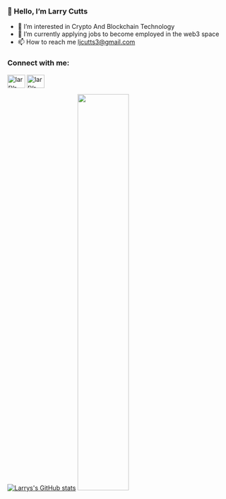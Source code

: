 ### 👋 Hello, I’m Larry Cutts


- 👀 I’m interested in Crypto And Blockchain Technology
- 🌱 I’m currently applying jobs to become employed in the web3 space
- 📫 How to reach me ljcutts3@gmail.com

<!---
ljcutts/ljcutts is a ✨ special ✨ repository because its `README.md` (this file) appears on your GitHub profile.
You can click the Preview link to take a look at your changes.
--->

<h3 align="left">Connect with me:</h3>
<p align="left">
<a href="https://twitter.com/LarryCutts6" target="blank"><img align="center" src="https://user-images.githubusercontent.com/85313109/175697635-e7798a13-0183-45f4-a03f-fe070051f650.png" alt="larry-cutts" height="30" width="40" /></a>
<!--  ![twitter](https://user-images.githubusercontent.com/85313109/175697635-e7798a13-0183-45f4-a03f-fe070051f650.png) -->
<a href="https://www.linkedin.com/in/larry-cutts-742406169/" target="blank"><img align="center" src="https://raw.githubusercontent.com/ljcutts/github-profile-readme-generator/master/src/images/icons/Social/linked-in-alt.svg" alt="larry-cutts" height="30" width="40" /></a>
</p>


[![Larrys's GitHub stats](https://github-readme-stats.vercel.app/api?username=ljcutts)](https://github.com/ljcutts/github-readme-stats)
 <img width="48%" src="https://github-readme-streak-stats.herokuapp.com/?user=ljcutts" />
